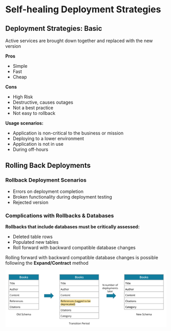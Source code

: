 # Self-healing Deployment Strategies

## Deployment Strategies: Basic

Active services are brought down together and replaced with the new version

**Pros**
* Simple
* Fast
* Cheap

**Cons**
* High Risk
* Destructive, causes outages
* Not a best practice
* Not easy to rollback

**Usage scenarios:**
* Application is non-critical to the business or mission
* Deploying to a lower environment
* Application is not in use
* During off-hours

## Rolling Back Deployments

### Rollback Deployment Scenarios

* Errors on deployment completion
* Broken functionality during deployment testing
* Rejected version

### Complications with Rollbacks & Databases

**Rollbacks that include databases must be critically assessed:**

* Deleted table rows
* Populated new tables
* Roll forward with backward compatible database changes

Rolling forward with backward compatible database changes is possible following the **Expand/Contract** method

![image](img/transition-period.png)
